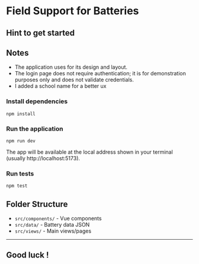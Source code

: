 # Field Support for Batteries

## Hint to get started

## Notes

- The application uses for its design and layout.
- The login page does not require authentication; it is for demonstration purposes only and does not validate credentials.
- I added a school name for a better ux 


### Install dependencies
```
npm install
```

### Run the application
```
npm run dev
```
The app will be available at the local address shown in your terminal (usually http://localhost:5173).

### Run tests
```
npm test
```

## Folder Structure
- `src/components/` - Vue components
- `src/data/` - Battery data JSON
- `src/views/` - Main views/pages

---

## Good luck !

